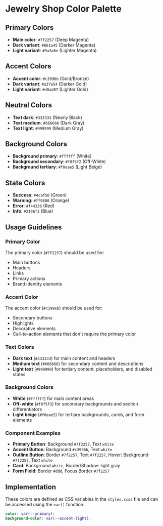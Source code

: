 # Jewelry Shop Color Palette

## Primary Colors
- **Main color**: `#7f2257` (Deep Magenta)
- **Dark variant**: `#661a45` (Darker Magenta)
- **Light variant**: `#9a3a6e` (Lighter Magenta)

## Accent Colors
- **Accent color**: `#c3996b` (Gold/Bronze)
- **Dark variant**: `#a37e54` (Darker Gold)
- **Light variant**: `#d0ad87` (Lighter Gold)

## Neutral Colors
- **Text dark**: `#333333` (Nearly Black)
- **Text medium**: `#666666` (Dark Gray)
- **Text light**: `#999999` (Medium Gray)

## Background Colors
- **Background primary**: `#ffffff` (White)
- **Background secondary**: `#f8f5f2` (Off-White)
- **Background tertiary**: `#f0eae5` (Light Beige)

## State Colors
- **Success**: `#4caf50` (Green)
- **Warning**: `#ff9800` (Orange)
- **Error**: `#f44336` (Red)
- **Info**: `#2196f3` (Blue)

## Usage Guidelines

### Primary Color
The primary color (`#7f2257`) should be used for:
- Main buttons
- Headers
- Links
- Primary actions
- Brand identity elements

### Accent Color
The accent color (`#c3996b`) should be used for:
- Secondary buttons
- Highlights
- Decorative elements
- Call-to-action elements that don't require the primary color

### Text Colors
- **Dark text** (`#333333`) for main content and headers
- **Medium text** (`#666666`) for secondary content and descriptions
- **Light text** (`#999999`) for tertiary content, placeholders, and disabled states

### Background Colors
- **White** (`#ffffff`) for main content areas
- **Off-white** (`#f8f5f2`) for secondary backgrounds and section differentiators
- **Light beige** (`#f0eae5`) for tertiary backgrounds, cards, and form elements

### Component Examples
- **Primary Button**: Background `#7f2257`, Text `white`
- **Accent Button**: Background `#c3996b`, Text `white`
- **Outline Button**: Border `#7f2257`, Text `#7f2257`, Hover: Background `#7f2257`, Text `white`
- **Card**: Background `white`, Border/Shadow: light gray
- **Form Field**: Border `#ddd`, Focus Border `#7f2257`

## Implementation
These colors are defined as CSS variables in the `styles.scss` file and can be accessed using the `var()` function:

```scss
color: var(--primary);
background-color: var(--accent-light);
``` 
